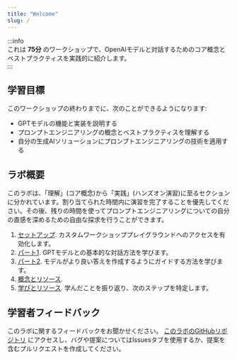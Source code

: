 ```yaml
---
title: "Welcome"
slug: /
---
```

   
:::info  
これは **75分** のワークショップで、OpenAIモデルと対話するためのコア概念とベストプラクティスを実践的に紹介します。  
:::  
   
## 学習目標  
   
このワークショップの終わりまでに、次のことができるようになります:  
- GPTモデルの機能と実装を説明する  
- プロンプトエンジニアリングの概念とベストプラクティスを理解する  
- 自分の生成AIソリューションにプロンプトエンジニアリングの技術を適用する  
   
## ラボ概要  
   
このラボは、「理解」(コア概念)から「実践」(ハンズオン演習)に至るセクションに分かれています。割り当てられた時間内に演習を完了することを優先してください。その後、残りの時間を使ってプロンプトエンジニアリングについての自分の直感を深めるための自由な探求を行うことができます。  
   
1. [セットアップ](/setup). カスタムワークショッププレイグラウンドへのアクセスを有効化します。  
2. [パート1](/Part-1-labs/Basic-Prompting). GPTモデルとの基本的な対話方法を学びます。  
3. [パート2](/Part-2-labs/System-Message). モデルがより良い答えを作成するようにガイドする方法を学びます。  
4. [概念とリソース](/ai-models).  
5. [学びとリソース](/summary). 学んだことを振り返り、次のステップを特定します。  
   
## 学習者フィードバック  
   
このラボに関するフィードバックをお聞かせください。 [このラボのGitHubリポジトリ](https://github.com/microsoft/Workshop-Interact-with-OpenAI-models/) にアクセスし、バグや提案についてはIssuesタブを使用するか、提案を含むプルリクエストを作成してください。